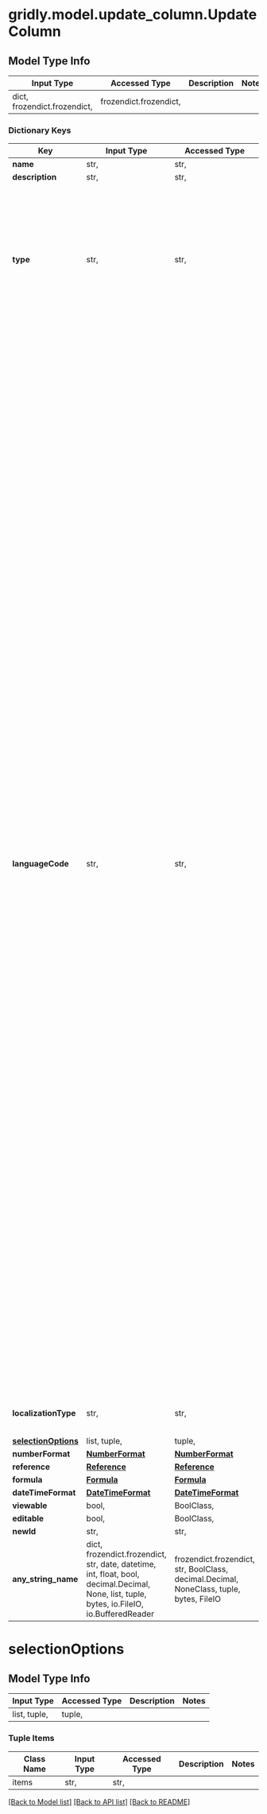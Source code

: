 # gridly.model.update_column.UpdateColumn

## Model Type Info
Input Type | Accessed Type | Description | Notes
------------ | ------------- | ------------- | -------------
dict, frozendict.frozendict,  | frozendict.frozendict,  |  | 

### Dictionary Keys
Key | Input Type | Accessed Type | Description | Notes
------------ | ------------- | ------------- | ------------- | -------------
**name** | str,  | str,  |  | [optional] 
**description** | str,  | str,  |  | [optional] 
**type** | str,  | str,  |  | [optional] must be one of ["singleLine", "multipleLines", "richText", "markdown", "singleSelection", "multipleSelections", "boolean", "number", "datetime", "files", "reference", "lookup", "language", "json", "yaml", "html", "formula", ] 
**languageCode** | str,  | str,  |  | [optional] must be one of ["enUS", "arSA", "caES", "zhCN", "zhTW", "deDE", "itIT", "jaJP", "koKR", "plPL", "ptAO", "ptBR", "ruRU", "esMX", "esLA", "esES", "bnBD", "bgBG", "zhHK", "csCZ", "daDK", "nlNL", "fiFI", "frFR", "frCA", "elGR", "heIL", "hiIN", "huHU", "idID", "jwID", "lvLV", "msMY", "noNO", "ptPT", "roRO", "skSK", "svSE", "tlPH", "thTH", "trTR", "ukUA", "urIN", "viVN", "afZA", "arAE", "arBH", "arDZ", "arEG", "arIQ", "arJO", "arKW", "arLB", "arLY", "arMA", "arOM", "arQA", "arSY", "arTN", "arYE", "azAZ", "beBY", "bsBA", "cyGB", "deAT", "deCH", "deLI", "deLU", "dvMV", "enAU", "enBZ", "enCA", "enGB", "enIE", "enJM", "enNZ", "enPH", "enTT", "enZA", "enZW", "enSG", "enIN", "enGH", "enRW", "enZM", "enKE", "enNG", "esAR", "esBO", "esCL", "esCO", "esCR", "esDO", "esEC", "esGT", "esHN", "esNI", "esPA", "esPE", "esPR", "esPY", "esSV", "esUY", "esVE", "etEE", "euES", "faIR", "foFO", "frBE", "frCH", "frLU", "frMC", "glES", "guIN", "hrBA", "hrHR", "hyAM", "isIS", "itCH", "kaGE", "kkKZ", "knIN", "kokIN", "kyKG", "ltLT", "miNZ", "mkMK", "mnMN", "mrIN", "msBN", "mtMT", "nbNO", "nlBE", "nnNO", "nsZA", "paIN", "psAR", "quBO", "quEC", "quPE", "saIN", "seFI", "seNO", "seSE", "slSI", "sqAL", "srBA", "srRS", "srME", "svFI", "swKE", "syrSY", "taIN", "teIN", "tnZA", "ttRU", "urPK", "uzUZ", "xhZA", "zhMO", "zhSG", "zuZA", "am", "hy", "az", "bn", "bs", "ca", "hr", "da", "nl", "en", "fi", "fr", "hi", "hu", "id", "it", "km", "mi", "ps", "ru", "sl", "es", "sw", "ta", "ur", "af", "et", "gl", "ja", "kk", "ky", "mk", "ms", "se", "pl", "pa", "ro", "sk", "sv", "tt", "te", "tr", "uz", "vi", "eu", "be", "cs", "de", "gu", "he", "is", "ko", "lt", "mr", "mn", "nb", "nn", "pt", "sa", "tn", "uk", "xh", "sq", "ar", "bg", "zh", "dv", "fo", "fa", "ka", "el", "kn", "lv", "mt", "qu", "sr", "si", "tl", "th", "cy", "zu", "no", ] 
**localizationType** | str,  | str,  |  | [optional] must be one of ["sourceLanguage", "targetLanguage", ] 
**[selectionOptions](#selectionOptions)** | list, tuple,  | tuple,  |  | [optional] 
**numberFormat** | [**NumberFormat**](NumberFormat.md) | [**NumberFormat**](NumberFormat.md) |  | [optional] 
**reference** | [**Reference**](Reference.md) | [**Reference**](Reference.md) |  | [optional] 
**formula** | [**Formula**](Formula.md) | [**Formula**](Formula.md) |  | [optional] 
**dateTimeFormat** | [**DateTimeFormat**](DateTimeFormat.md) | [**DateTimeFormat**](DateTimeFormat.md) |  | [optional] 
**viewable** | bool,  | BoolClass,  |  | [optional] 
**editable** | bool,  | BoolClass,  |  | [optional] 
**newId** | str,  | str,  |  | [optional] 
**any_string_name** | dict, frozendict.frozendict, str, date, datetime, int, float, bool, decimal.Decimal, None, list, tuple, bytes, io.FileIO, io.BufferedReader | frozendict.frozendict, str, BoolClass, decimal.Decimal, NoneClass, tuple, bytes, FileIO | any string name can be used but the value must be the correct type | [optional]

# selectionOptions

## Model Type Info
Input Type | Accessed Type | Description | Notes
------------ | ------------- | ------------- | -------------
list, tuple,  | tuple,  |  | 

### Tuple Items
Class Name | Input Type | Accessed Type | Description | Notes
------------- | ------------- | ------------- | ------------- | -------------
items | str,  | str,  |  | 

[[Back to Model list]](../../README.md#documentation-for-models) [[Back to API list]](../../README.md#documentation-for-api-endpoints) [[Back to README]](../../README.md)

